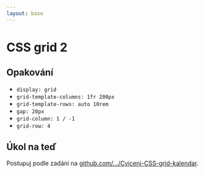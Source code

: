 ```yaml
---
layout: base
---
```


# CSS grid 2

## Opakování

- `display: grid`
- `grid-template-columns: 1fr 200px`
- `grid-template-rows: auto 10rem`
- `gap: 20px`
- `grid-column: 1 / -1`
- `grid-row: 4`

## Úkol na teď

Postupuj podle zadání na [github.com/…/Cviceni-CSS-grid-kalendar](https://github.com/Czechitas-podklady-WEB/Cviceni-CSS-grid-kalendar).
